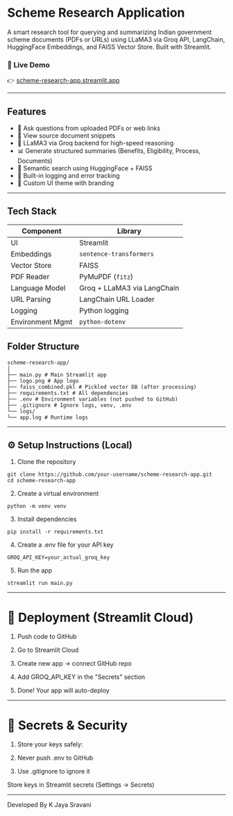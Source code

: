 # Scheme Research Application

A smart research tool for querying and summarizing Indian government scheme documents (PDFs or URLs) using LLaMA3 via Groq API, LangChain, HuggingFace Embeddings, and FAISS Vector Store. Built with Streamlit.

### 🔗 Live Demo
👉 [scheme-research-app.streamlit.app](https://scheme-research-app.streamlit.app/)

---

##  Features

- 💬 Ask questions from uploaded PDFs or web links
- 📂 View source document snippets
- 🧠 LLaMA3 via Groq backend for high-speed reasoning
- 📊 Generate structured summaries (Benefits, Eligibility, Process, Documents)
- 🧠 Semantic search using HuggingFace + FAISS
- 🧾 Built-in logging and error tracking
- 🎨 Custom UI theme with branding

---

##  Tech Stack

| Component          | Library                     |
|--------------------|-----------------------------|
| UI                 | Streamlit                   |
| Embeddings         | `sentence-transformers`     |
| Vector Store       | FAISS                       |
| PDF Reader         | PyMuPDF (`fitz`)            |
| Language Model     | Groq + LLaMA3 via LangChain |
| URL Parsing        | LangChain URL Loader        |
| Logging            | Python logging              |
| Environment Mgmt   | `python-dotenv`             |


##  Folder Structure
```
scheme-research-app/
│
├── main.py # Main Streamlit app
├── logo.png # App logo
├── faiss_combined.pkl # Pickled vector DB (after processing)
├── requirements.txt # All dependencies
├── .env # Environment variables (not pushed to GitHub)
├── .gitignore # Ignore logs, venv, .env
└── logs/
└── app.log # Runtime logs
```

---

## ⚙️ Setup Instructions (Local)
1. Clone the repository

```
git clone https://github.com/your-username/scheme-research-app.git
cd scheme-research-app
```

2. Create a virtual environment

```
python -m venv venv
```
3. Install dependencies

```
pip install -r requirements.txt
```
4. Create a .env file for your API key

```
GROQ_API_KEY=your_actual_groq_key
```
5. Run the app

```
streamlit run main.py
```

---

# 🚀 Deployment (Streamlit Cloud)
1. Push code to GitHub

2. Go to Streamlit Cloud

3. Create new app → connect GitHub repo

4. Add GROQ_API_KEY in the "Secrets" section

5. Done! Your app will auto-deploy

---
# 🔐 Secrets & Security
1. Store your keys safely:

2. Never push .env to GitHub

3. Use .gitignore to ignore it

Store keys in Streamlit secrets (Settings → Secrets)

---
Developed By K Jaya Sravani
